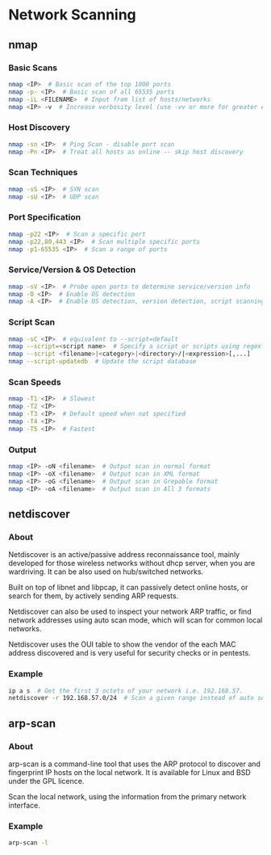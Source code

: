 # Network Scanning

## nmap

### Basic Scans

```bash
nmap <IP>  # Basic scan of the top 1000 ports
nmap -p- <IP>  # Basic scan of all 65535 ports
nmap -iL <FILENAME>  # Input from list of hosts/networks
nmap <IP> -v  # Increase verbosity level (use -vv or more for greater effect)
```

### Host Discovery

```bash
nmap -sn <IP>  # Ping Scan - disable port scan
nmap -Pn <IP>  # Treat all hosts as online -- skip host discovery
```

### Scan Techniques

```bash
nmap -sS <IP>  # SYN scan
nmap -sU <IP>  # UDP scan
```

### Port Specification

```bash
nmap -p22 <IP>  # Scan a specific port
nmap -p22,80,443 <IP>  # Scan multiple specific ports
nmap -p1-65535 <IP>  # Scan a range of ports
```

### Service/Version & OS Detection

```bash
nmap -sV <IP>  # Probe open ports to determine service/version info
nmap -O <IP>  # Enable OS detection
nmap -A <IP>  # Enable OS detection, version detection, script scanning, and traceroute
```

### Script Scan

```bash
nmap -sC <IP>  # equivalent to --script=default
nmap --script=<script name>  # Specify a script or scripts using regex
nmap --script <filename>|<category>|<directory>/|<expression>[,...]
nmap --script-updatedb  # Update the script database
```

### Scan Speeds

```bash
nmap -T1 <IP>  # Slowest
nmap -T2 <IP>
nmap -T3 <IP>  # Default speed when not specified
nmap -T4 <IP>
nmap -T5 <IP>  # Fastest
```

### Output

```bash
nmap <IP> -oN <filename>  # Output scan in normal format
nmap <IP> -oX <filename>  # Output scan in XML format
nmap <IP> -oG <filename>  # Output scan in Grepable format
nmap <IP> -oA <filename>  # Output scan in All 3 formats
```

## netdiscover

### About

Netdiscover is an active/passive address reconnaissance tool, mainly developed for those wireless networks without dhcp server, when you are wardriving. It can be also used on hub/switched networks.

Built on top of libnet and libpcap, it can passively detect online hosts, or search for them, by actively sending ARP requests.

Netdiscover can also be used to inspect your network ARP traffic, or find network addresses using auto scan mode, which will scan for common local networks.

Netdiscover uses the OUI table to show the vendor of the each MAC address discovered and is very useful for security checks or in pentests.

### Example

```bash
ip a s  # Get the first 3 octets of your network i.e. 192.168.57.
netdiscover -r 192.168.57.0/24  # Scan a given range instead of auto scan
```

## arp-scan

### About

arp-scan is a command-line tool that uses the ARP protocol to discover and fingerprint IP hosts on the local network. It is available for Linux and BSD under the GPL licence.

Scan the local network, using the information from the primary network interface.

### Example

```bash
arp-scan -l
```
